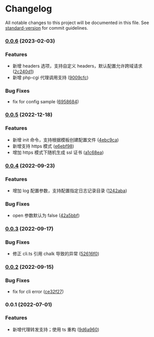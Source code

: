 # Changelog

All notable changes to this project will be documented in this file. See [standard-version](https://github.com/conventional-changelog/standard-version) for commit guidelines.

### [0.0.6](https://github.com/lzwme/static-server/compare/v0.0.5...v0.0.6) (2023-02-03)


### Features

* 新增 headers 选项，支持自定义 headers，默认配置允许跨域请求 ([2c240d1](https://github.com/lzwme/static-server/commit/2c240d1c550bb320798f87079a1432055d55a69e))
* 新增 php-cgi 代理调用支持 ([9009cfc](https://github.com/lzwme/static-server/commit/9009cfce00a2e92e5e941761abdeb5d6ba3ee5fe))


### Bug Fixes

* fix for config sample ([6958684](https://github.com/lzwme/static-server/commit/6958684449ba44ea20d566e91c95c15b774efc2d))

### [0.0.5](https://github.com/lzwme/static-server/compare/v0.0.4...v0.0.5) (2022-12-18)


### Features

* 新增 init 命令，支持根据模板创建配置文件 ([4ebc9ca](https://github.com/lzwme/static-server/commit/4ebc9cad784fe7bfa81a543acd14f2d058f828ad))
* 新增支持 https 模式 ([e6ebf98](https://github.com/lzwme/static-server/commit/e6ebf9826670d405687cbd93d4bf70f4bd120349))
* 增加 https 模式下随机生成 ssl 证书 ([a1c68ea](https://github.com/lzwme/static-server/commit/a1c68eaeabe9262e312e0a334d35697ad53b0db1))

### [0.0.4](https://github.com/lzwme/static-server/compare/v0.0.3...v0.0.4) (2022-09-23)


### Features

* 增加 log 配置参数，支持配置指定日志记录目录 ([1242aba](https://github.com/lzwme/static-server/commit/1242aba2c298fb6e8dd1cbf0540de31590c2c704))


### Bug Fixes

* open 参数默认为 false ([42a5bbf](https://github.com/lzwme/static-server/commit/42a5bbfe12461a44ac96c1d891d57755d340e755))

### [0.0.3](https://github.com/lzwme/static-server/compare/v0.0.2...v0.0.3) (2022-09-17)


### Bug Fixes

* 修正 cli.ts 引用 chalk 导致的异常 ([52616f0](https://github.com/lzwme/static-server/commit/52616f0afad9f1bdc7f7ab1a7f13ada01cc0dbcb))

### [0.0.2](https://github.com/lzwme/static-server/compare/v0.0.1...v0.0.2) (2022-09-15)


### Bug Fixes

* fix for cli error ([ce32f27](https://github.com/lzwme/static-server/commit/ce32f27f6658234bd888021a6a9cb3c12f151022))

### 0.0.1 (2022-07-01)


### Features

* 新增代理转发支持；使用 ts 重构 ([9d6a960](https://github.com/lzwme/static-server/commit/9d6a960c0a311f1f345f5e9c7b544161920fbae2))
